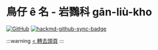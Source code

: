 # 鳥仔 ê 名 - 岩鷚科 gān-liù-kho

[![GitHub](https://img.shields.io/badge/GitHub-black?logo=github)](https://github.com/siansiansu/tsiau-a-e-mia)
[![hackmd-github-sync-badge](https://hackmd.io/wPRv2E0BRsue2hShkHS1gQ/badge)](https://hackmd.io/wPRv2E0BRsue2hShkHS1gQ)

:::warning
[< 轉去頭頁](https://hackmd.io/@siansiansu/Hy4VzNvha)
:::
